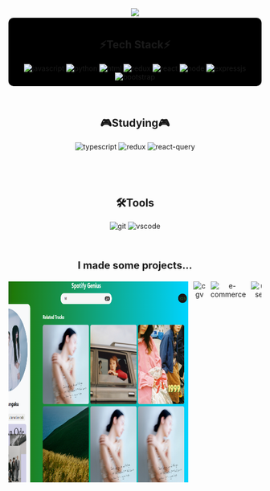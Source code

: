 <div align="center">
<img src="https://capsule-render.vercel.app/api?type=rect&height=500&color=gradient&text=Hyun%20Git%20Hub&section=header&reversal=false&textBg=false" />
  
</div>


<div align="center" style="background-color: #000; padding: 10px; border-radius: 10px;">
 <h2>⚡Tech Stack⚡</h2>
 <img src="https://img.shields.io/badge/JavaScript-F7DF1E?style=for-the-badge&logo=JavaScript&logoColor=white" alt="javascript" />
 <img src="https://img.shields.io/badge/Python-3776AB?style=for-the-badge&logo=python&logoColor=white" alt="python" />
 <img src="https://img.shields.io/badge/HTML5-E34F26?style=for-the-badge&logo=html5&logoColor=white" alt="html" />
 <img src="https://img.shields.io/badge/Redux-593D88?style=for-the-badge&logo=redux&logoColor=white" alt="redux" />
 <img src="https://img.shields.io/badge/React-20232A?style=for-the-badge&logo=react&logoColor=61DAFB" alt="react" />
 <img src="https://img.shields.io/badge/Node.js-43853D?style=for-the-badge&logo=node.js&logoColor=white" alt="node" />
 <img src="https://img.shields.io/badge/Express.js-404D59?style=for-the-badge" alt="expressjs" />
 <img src="https://img.shields.io/badge/Bootstrap-563D7C?style=for-the-badge&logo=bootstrap&logoColor=white" alt="bootstrap" />
</div>

<div  align="center" style="padding: 30px; ">
<h2>🎮Studying🎮</h2>
 <img src="https://img.shields.io/badge/TypeScript-007ACC?style=for-the-badge&logo=typescript&logoColor=white" alt="typescript"/>
 <img src="https://img.shields.io/badge/Redux-593D88?style=for-the-badge&logo=redux&logoColor=white" alt="redux"/>
 <img src="https://img.shields.io/badge/ReactQuery-20232A?style=for-the-badge&logo=react&logoColor=61DAF" alt="react-query"/>
</div>


<div  align="center" style="padding: 30px;">
<h2 >🛠Tools</h2>
<img src="https://img.shields.io/badge/GIT-E44C30?style=for-the-badge&logo=git&logoColor=white" alt="git"/>
<img src="https://img.shields.io/badge/VS_Code-0078D4?style=for-the-badge&logo=visual%20studio%20code&logoColor=white" alt="vscode"/>
</div>


<div align="center">
  <h3 style="font-size: 20px; text-align: center;">
  I made some projects...
</h3>
  <div style="display: flex; justify-content: center; gap: 10px; flex-wrap: nowrap; overflow-x: auto;">
    <img src="https://github.com/Hyun198/spotify_final/raw/master/assets/image.png" alt="spotify" style="width: 400px; height: 400px;"/>
    <img src="https://github.com/user-attachments/assets/972b9300-45b0-4eec-ac87-b892dbd46a27" alt="cgv" style="width: 400px; height: 400px;"/>
    <img src="https://github.com/user-attachments/assets/6237e0fe-3459-4b9d-8bef-0b76978cf239" alt="e-commerce" style="width: 400px; height: 400px;"/>
    <img src="https://github.com/user-attachments/assets/3a6b9373-3cb9-4e87-b797-51fdfdfd3711" alt="universe-app" style="width: 400px; height: 400px">
  </div>
</div>



